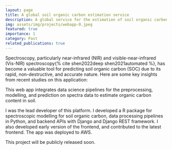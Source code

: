 ```yaml
---
layout: page
title: A global soil organic carbon estimation service
description: A global service for the estimation of soil organic carbon with spectra.
img: assets/img/projects/webapp-0.jpeg
featured: true
importance: 1
category: Past
related_publications: true
---
```


Spectroscopy, particularly near-infrared (NIR) and visible-near-infrared (Vis-NIR) spectroscopy{% cite shen2022deep shen2021automated %}, has become a valuable tool for predicting soil organic carbon (SOC) due to its rapid, non-destructive, and accurate nature. Here are some key insights from recent studies on this application:

This web app integrates data science pipelines for the preprocessing, modelling, and prediction on spectra data to estimate organic carbon content in soil.

I was the lead developer of this platform. I developed a R package for spectroscopic modelling for soil organic carbon, data processing pipelines in Python, and backend APIs with Django and Django REST framework. I also developed early version of the frontend, and contributed to the latest frontend. The app was deployed to AWS.

This project will be publicly released soon.
